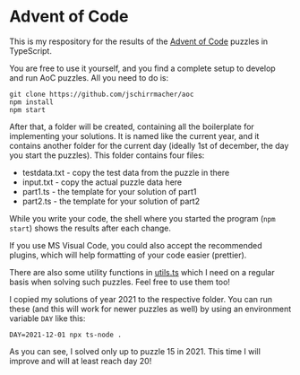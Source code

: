 # Advent of Code

This is my respository for the results of the [Advent of Code](https://adventofcode.com/) puzzles in TypeScript.

You are free to use it yourself, and you find a complete setup to develop and run AoC puzzles. All you need to do is:

    git clone https://github.com/jschirrmacher/aoc
    npm install
    npm start

After that, a folder will be created, containing all the boilerplate for implementing your solutions. It is named like the current year, and it contains another folder for the current day (ideally 1st of december, the day you start the puzzles).
This folder contains four files:

- testdata.txt - copy the test data from the puzzle in there
- input.txt - copy the actual puzzle data here
- part1.ts - the template for your solution of part1
- part2.ts - the template for your solution of part2

While you write your code, the shell where you started the program (`npm start`) shows the results after each change.

If you use MS Visual Code, you could also accept the recommended plugins, which will help formatting of your code easier (prettier).

There are also some utility functions in [utils.ts](./utils.ts) which I need on a regular basis when solving such puzzles. Feel free to use them too!

I copied my solutions of year 2021 to the respective folder. You can run these (and this will work for newer puzzles as well) by using an environment variable `DAY` like this:

    DAY=2021-12-01 npx ts-node .

As you can see, I solved only up to puzzle 15 in 2021. This time I will improve and will at least reach day 20!

